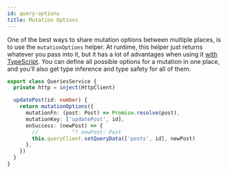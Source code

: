 ```yaml
---
id: query-options
title: Mutation Options
---
```


One of the best ways to share mutation options between multiple places,
is to use the `mutationOptions` helper. At runtime, this helper just returns whatever you pass into it,
but it has a lot of advantages when using it [with TypeScript](../../typescript#typing-query-options).
You can define all possible options for a mutation in one place,
and you'll also get type inference and type safety for all of them.

```ts
export class QueriesService {
  private http = inject(HttpClient)

  updatePost(id: number) {
    return mutationOptions({
      mutationFn: (post: Post) => Promise.resolve(post),
      mutationKey: ['updatePost', id],
      onSuccess: (newPost) => {
        //           ^? newPost: Post
        this.queryClient.setQueryData(['posts', id], newPost)
      },
    })
  }
}
```
